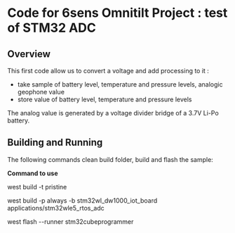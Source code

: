 # Code for 6sens Omnitilt Project : test of STM32 ADC

## Overview
This first code allow us to convert a voltage and add processing to it :

 - take sample of battery level, temperature and pressure levels, analogic geophone value
 - store value of battery level, temperature and pressure levels

The analog value is generated by a voltage divider bridge of a 3.7V Li-Po battery.

## Building and Running

The following commands clean build folder, build and flash the sample:

**Command to use**

west build -t pristine

west build -p always -b stm32wl_dw1000_iot_board applications/stm32wle5_rtos_adc

west flash --runner stm32cubeprogrammer